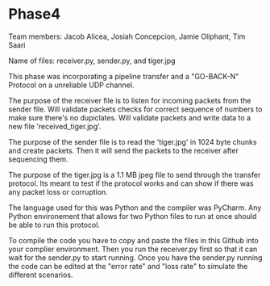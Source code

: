 # Phase4
Team members: Jacob Alicea, Josiah Concepcion, Jamie Oliphant, Tim Saari

Name of files: receiver.py, sender.py, and tiger.jpg

This phase was incorporating a pipeline transfer and a "GO-BACK-N" Protocol on a unreliable UDP channel.

The purpose of the receiver file is to listen for incoming packets from the sender file. Will validate packets checks for correct sequence of numbers to make sure there's no dupiclates. Will validate packets and write data to a new file 'received_tiger.jpg'.

The purpose of the sender file is to read the 'tiger.jpg' in 1024 byte chunks and create packets. Then it will send the packets to the receiver after sequencing them.

The purpose of the tiger.jpg is a 1.1 MB jpeg file to send through the transfer protocol. Its meant to test if the protocol works and can show if there was any packet loss or corruption.

The language used for this was Python and the compiler was PyCharm. Any Python environement that allows for two Python files to run at once should be able to run this protocol.

To compile the code you have to copy and paste the files in this Github into your complier environment. Then you run the receiver.py first so that it can wait for the sender.py to start running. Once you have the sender.py running the code can be edited at the "error rate" and "loss rate" to simulate the different scenarios.
